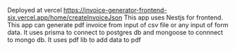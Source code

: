 Deployed at vercel https://invoice-generator-frontend-six.vercel.app/home/createInvoiceJson
This app uses Nestjs for frontend.
This app can generate pdf invoice from input of csv file or any input of form data.
It uses prisma to connect to postgres db and mongoose to connnect to mongo db.
It uses pdf lib to add data to pdf
